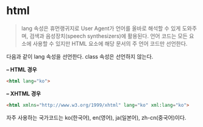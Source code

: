 # html
> lang 속성은 휴먼랭귀지로 User Agent가 언어를 올바로 해석할 수 있게 도와주며, 검색과 음성장치(speech synthesizers)에 활용된다. 언어 코드는 모든 요소에 사용할 수 있지만 HTML 요소에 해당 문서의 주 언어 코드만 선언한다.

다음과 같이 lang 속성을 선언한다. class 속성은 선언하지 않는다.

**– HTML 경우**
``` html
<html lang="ko">
```
**– XHTML 경우**
``` html
<html xmlns="http://www.w3.org/1999/xhtml" lang="ko" xml:lang="ko">
```

자주 사용하는 국가코드는 ko(한국어), en(영어), ja(일본어), zh-cn(중국어)이다.




